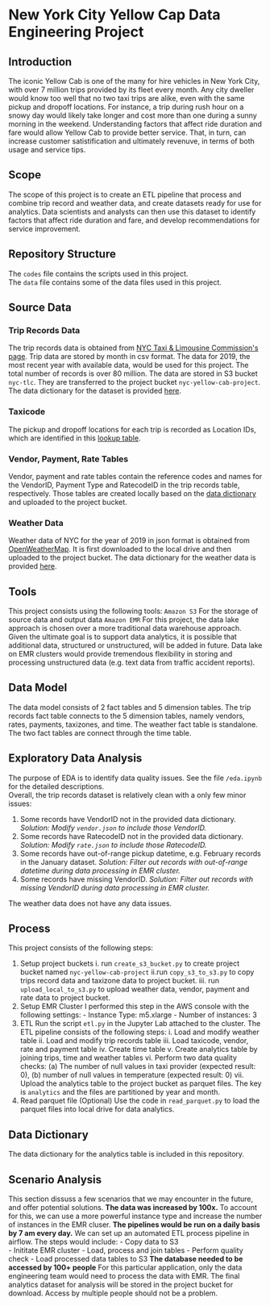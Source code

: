 # New York City Yellow Cap Data Engineering Project 
## Introduction
The iconic Yellow Cab is one of the many for hire vehicles in New York City, with over  7 million trips provided by its fleet every month. Any city dweller would know too well that no two taxi trips are alike, even with the same pickup and dropoff locations. For instance, a trip during rush hour on a snowy day would likely take longer and cost more than one during a sunny morning in the weekend. Understanding factors that affect ride duration and fare would allow Yellow Cab to provide better service. That, in turn, can increase customer satistification and ultimately revenuve, in terms of both usage and service tips. 
 
## Scope
The scope of this project is to create an ETL pipeline that process and combine trip record and weather data, and create datasets ready for use for analytics.  Data scientists and analysts can then use this dataset to identify factors that affect ride duration and fare, and develop recommendations for service improvement. 

## Repository Structure
The ```codes``` file contains the scripts used in this project.  
The ```data``` file contains some of the data files used in this project. 


## Source Data
### Trip Records Data
The trip records data is obtained from [NYC Taxi & Limousine Commission's page](https://www1.nyc.gov/site/tlc/about/tlc-trip-record-data.page). Trip data are stored by month in csv format. The data for 2019, the most recent year with available data, would be used for this project. The total number of records is over 80 million. The data are stored in S3 bucket    ```nyc-tlc```. They are transferred to the project bucket  ```nyc-yellow-cab-project```.  The data dictionary for the dataset is provided [here](https://www1.nyc.gov/assets/tlc/downloads/pdf/data_dictionary_trip_records_yellow.pdf).
### Taxicode
The pickup and dropoff locations for each trip is recorded as Location IDs, which are identified in this [lookup table](https://s3.amazonaws.com/nyc-tlc/misc/taxi+_zone_lookup.csv).

### Vendor, Payment, Rate Tables
Vendor, payment and rate tables contain the reference codes and names for the VendorID, Payment Type and RatecodeID in the trip records table, respectively. Those tables are created locally based on the [data dictionary](https://www1.nyc.gov/assets/tlc/downloads/pdf/data_dictionary_trip_records_yellow.pdf) and uploaded to the project bucket.

### Weather Data
Weather data of NYC for the year of 2019 in json format is obtained from [OpenWeatherMap]([https://home.openweathermap.org/history_bulks/new](https://home.openweathermap.org/history_bulks/new)). It is first downloaded to the local drive and then uploaded to the project bucket. The data dictionary for the weather data is provided [here]([https://openweathermap.org/weather-data](https://openweathermap.org/weather-data)).

## Tools
This project consists using the following tools:
```Amazon S3``` For the storage of source data and output data
```Amazon EMR``` For this project, the data lake approach is chosen over a more traditional data warehouse approach. Given the ultimate goal is to support data analytics, it is possible that additional data, structured or unstructured, will be added in future. Data lake on EMR clusters would provide tremendous flexibility in storing and processing unstructured data (e.g. text data from traffic accident reports).

## Data Model

The data model consists of 2 fact tables and 5 dimension tables.
The trip records fact table connects to the 5 dimension tables, namely vendors, rates, payments, taxizones, and time. 
The weather fact table is standalone.  
The two fact tables are connect through the time table.

## Exploratory Data Analysis
The purpose of EDA  is to identify data quality issues. See the file ```/eda.ipynb``` for the detailed descriptions.  
Overall, the trip records dataset is relatively clean with a only few minor issues:
1. Some records have VendorID not in the provided data dictionary. *Solution: Modify 			```vendor.json``` to include those VendorID.*
2. Some records have RatecodeID not in the provided data dictionary. *Solution: Modify 			```rate.json``` to include those RatecodeID.*
3. Some records have out-of-range pickup datetime, e.g. February records in the January dataset. *Solution: Filter out records with out-of-range datetime during data processing in EMR cluster.*
4. Some records have missing VendorID. *Solution: Filter out records with missing VendorID during data processing in EMR cluster.*

The weather data does not have any data issues. 
## Process
This project consists of  the following steps:
1. Setup project buckets
	i. run ```create_s3_bucket.py``` to create project bucket named ```nyc-yellow-cab-project```
	ii.run ```copy_s3_to_s3.py``` to copy trips record data and taxizone data to project bucket.
	iii. run ```upload_local_to_s3.py``` to upload weather data, vendor, payment and rate data to project bucket.
2. Setup EMR Cluster
I performed this step in the AWS console with the following settings:
		- Instance Type: m5.xlarge
		- Number of instances: 3
3. ETL 
	Run the script ```etl.py``` in the Jupyter Lab attached to the cluster. The ETL pipeline consists of the following steps:
	i. Load and modify weather table
	ii. Load and modify trip records table
	iii. Load taxicode, vendor, rate and payment table
	iv. Create time table
	v. Create analytics table by joining trips, time and weather tables
	vi. Perform two data quality checks: (a) The number of null values in taxi provider (expected result: 0), (b) number of null values in temperature (expected result: 0)
	vii. Upload the analytics table to the project bucket as parquet files. The key is ```analytics``` and the files are partitioned by year and month.
4. Read parquet file (Optional)
Use the code in ```read_parquet.py``` to load the parquet files into local drive for data analytics.

## Data Dictionary
The data dictionary for the analytics table is included in this repository. 
## Scenario Analysis
This section dissuss a few scenarios that we may encounter in the future, and offer potential solutions.
**The data was increased by 100x.**
To account for this, we can use a more powerful instance type and increase the number of instances in the EMR cluser.
**The pipelines would be run on a daily basis by 7 am every day.**
 We can set up an automated ETL process pipeline in airflow. The steps would include:
	 - Copy data to S3  
	 - Inititate EMR cluster
	 - Load, process and join tables
	 - Perform quality check
	 - Load processed data tables to S3
**The database needed to be accessed by 100+ people**
For this particular application, only the data engineering team would need to process the data with EMR. The final analytics dataset for analysis will be stored in the project bucket for download. Access by multiple people should not be a problem. 
